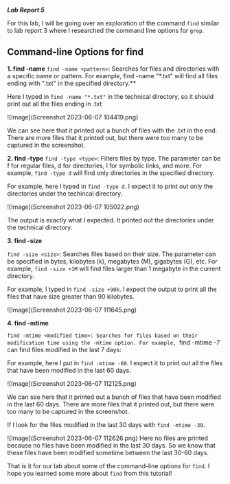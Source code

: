 ***Lab Report 5***

For this lab, I will be going over an exploration of the command `find` similar to lab report 3 where I researched the command line options for `grep`. 

**Command-line Options for find**
---

**1. find -name**
`find -name <pattern>`: Searches for files and directories with a specific name or pattern. For example, find -name "*.txt" will find all files ending with ".txt" in the specified directory.**

Here I typed in `find -name "*.txt"` in the technical directory, so it should print out all the files ending in .txt

![Image](Screenshot 2023-06-07 104419.png)

We can see here that it printed out a bunch of files with the .txt in the end. There are more files that it printed out, but there were too many to be captured in the screenshot.

**2. find -type**
`find -type <type>`: Filters files by type. The <type> parameter can be f for regular files, d for directories, l for symbolic links, and more. For example, `find -type d` will find only directories in the specified directory.

For example, here I typed in `find -type d`. I expect it to print out only the directories under the techincal directory.

![Image](Screenshot 2023-06-07 105022.png)

The output is exactly what I expected. It printed out the directories under the technical directory.

**3. find -size**

`find -size <size>`: Searches files based on their size. The <size> parameter can be specified in bytes, kilobytes (k), megabytes (M), gigabytes (G), etc. For example, `find -size +1M` will find files larger than 1 megabyte in the current directory.
  
For example, I typed in `find -size +90k`. I expect the output to print all the files that have size greater than 90 kilobytes.

![Image](Screenshot 2023-06-07 111645.png)

**4. find -mtime**

`find -mtime <modified time>: Searches for files based on their modification time using the -mtime option. For example, `find -mtime -7` can find files modified in the last 7 days:

For example, here I put in `find -mtime -60`. I expect it to print out all the files that have been modified in the last 60 days.
  
![Image](Screenshot 2023-06-07 112125.png)
  
  
We can see here that it printed out a bunch of files that have been modified in the last 60 days. There are more files that it printed out, but there were too many to be captured in the screenshot.

If I look for the files modified in the last 30 days with `find -mtime -30`. 
  
![Image](Screenshot 2023-06-07 112626.png)
Here no files are printed because no files have been modified in the last 30 days. So we know that these files have been modified sometime between the last 30-60 days. 

That is it for our lab about some of the command-line options for `find`. I hope you learned some more about `find` from this tutorial!
